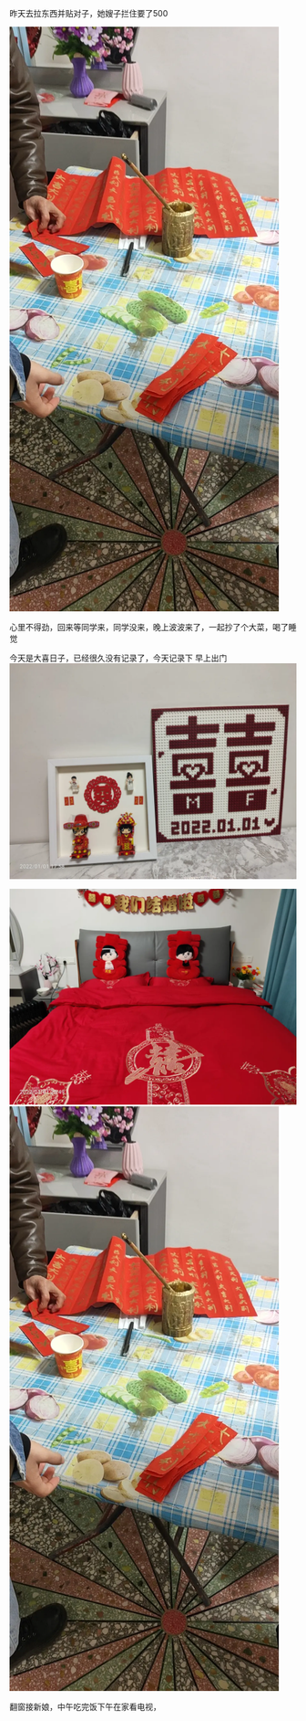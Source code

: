 昨天去拉东西并贴对子，她嫂子拦住要了500

![](../img/6904315-9cb223af5db6823d.jpg)

心里不得劲，回来等同学来，同学没来，晚上波波来了，一起抄了个大菜，喝了睡觉

今天是大喜日子，已经很久没有记录了，今天记录下
早上出门![](../img/6904315-7070094963214a65.jpg)

![](../img/6904315-7ed88f0aa53bdef1.jpg)
![](../img/6904315-fcd2330cfe407eb2.jpg)


翻窗接新娘，中午吃完饭下午在家看电视，
